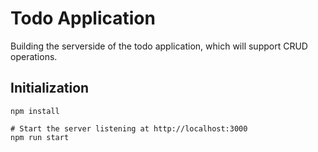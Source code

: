 # Todo Application

Building the serverside of the todo application, which will support CRUD operations.

## Initialization

```
npm install

# Start the server listening at http://localhost:3000
npm run start
```
